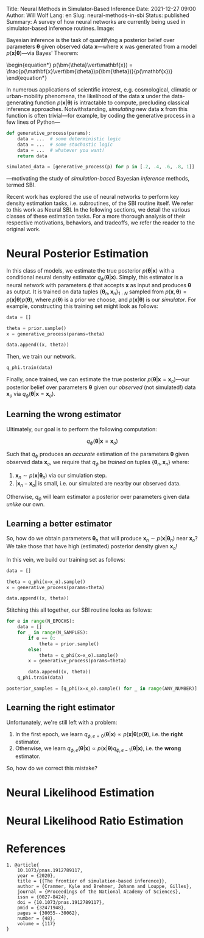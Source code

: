 Title: Neural Methods in Simulator-Based Inference
Date: 2021-12-27 09:00
Author: Will Wolf
Lang: en
Slug: neural-methods-in-sbi
Status: published
Summary: A survey of how neural networks are currently being used in simulator-based inference routines.
Image:

Bayesian inference is the task of quantifying a posterior belief over parameters $\bm{\theta}$ given observed data $\mathbf{x}$—where $\mathbf{x}$ was generated from a model $p(\mathbf{x}\vert{\bm{\theta}})$—via Bayes' Theorem:

\begin{equation*}
    p(\bm{\theta}\vert\mathbf{x}) = \frac{p(\mathbf{x}\vert\bm{\theta})p(\bm{\theta})}{p(\mathbf{x})}
\end{equation*}

In numerous applications of scientific interest, e.g. cosmological, climatic or urban-mobility phenomena, the likelihood of the data $\mathbf{x}$ under the data-generating function $p(\mathbf{x}\vert\bm{\theta})$ is intractable to compute, precluding classical inference approaches. Notwithstanding, *simulating* new data $\mathbf{x}$ from this function is often trivial—for example, by coding the generative process in a few lines of Python—

```python
def generative_process(params):
    data = ...  # some deterministic logic
    data = ...  # some stochastic logic
    data = ...  # whatever you want!
    return data

simulated_data = [generative_process(p) for p in [.2, .4, .6, .8, 1]]
```

—motivating the study of *simulation-based* Bayesian *inference* methods, termed SBI.

Recent work has explored the use of neural networks to perform key density estimation tasks, i.e. subroutines, of the SBI routine itself. We refer to this work as Neural SBI. In the following sections, we detail the various classes of these estimation tasks. For a more thorough analysis of their respective motivations, behaviors, and tradeoffs, we refer the reader to the original work.

# Neural Posterior Estimation

In this class of models, we estimate the true posterior $p(\bm{\theta}\vert\mathbf{x})$ with a conditional neural density estimator $q_{\phi}(\bm{\theta}\vert\mathbf{x})$. Simply, this estimator is a neural network with parameters $\phi$ that accepts $\mathbf{x}$ as input and produces $\bm{\theta}$ as output. It is trained on data tuples $\{\bm{\theta}_n, \mathbf{x}_n\}_{1:N}$ sampled from $p(\mathbf{x}, \bm{\theta}) = p(\mathbf{x}\vert\bm{\theta})p(\bm{\theta})$, where $p(\bm{\theta})$ is a prior we choose, and $p(\mathbf{x}\vert\bm{\theta})$ is our *simulator*. For example, constructing this training set might look as follows:

```python
data = []

theta = prior.sample()
x = generative_process(params=theta)

data.append((x, theta))
```

Then, we train our network.

```python
q_phi.train(data)
```

Finally, once trained, we can estimate the true posterior $p(\bm{\theta}\vert\mathbf{x} = \mathbf{x}_o)$—our posterior belief over parameters $\bm{\theta}$ given our *observed* (not simulated!) data $\mathbf{x}_o$ via $q_{\phi}(\bm{\theta}\vert\mathbf{x} = \mathbf{x}_o)$.

## Learning the wrong estimator

Ultimately, our goal is to perform the following computation:

$$
q_{\phi}(\bm{\theta}\vert\mathbf{x} = \mathbf{x}_o)
$$

Such that $q_{\phi}$ produces an *accurate* estimation of the parameters $\bm{\theta}$ given observed data $\mathbf{x}_o$, we require that $q_{\phi}$ be *trained* on tuples $\{\bm{\theta}_n, \mathbf{x}_n\}$ where:

1. $\mathbf{x}_n \sim p(\mathbf{x}\vert\bm{\theta}_n)$ via our simulation step.
2. $\vert\mathbf{x}_n - \mathbf{x}_o\vert$ is small, i.e. our simulated are nearby our observed data.

Otherwise, $q_{\phi}$ will learn estimator a posterior over parameters given data *unlike* our own.

## Learning a better estimator

So, how do we obtain parameters $\bm{\theta}_n$ that will produce $\mathbf{x}_n \sim p(\mathbf{x}\vert\bm{\theta}_n)$ near $\mathbf{x}_o$? We take those that have high (estimated) posterior density given $\mathbf{x}_o$!

In this vein, we build our training set as follows:

```python
data = []

theta = q_phi(x=x_o).sample()
x = generative_process(params=theta)

data.append((x, theta))
```

Stitching this all together, our SBI routine looks as follows:

```python
for e in range(N_EPOCHS):
    data = []
    for _ in range(N_SAMPLES):
        if e == 0:
            theta = prior.sample()
        else:
            theta = q_phi(x=x_o).sample()
        x = generative_process(params=theta)

        data.append((x, theta))
    q_phi.train(data)

posterior_samples = [q_phi(x=x_o).sample() for _ in range(ANY_NUMBER)]
```

## Learning the right estimator

Unfortunately, we're still left with a problem:

1. In the first epoch, we learn $q_{\phi, e=0}(\bm{\theta}\vert\mathbf{x}) \propto p(\mathbf{x}\vert\bm{\theta})p(\bm{\theta})$, i.e. the **right** estimator.
2. Otherwise, we learn $q_{\phi, e}(\bm{\theta}\vert\mathbf{x}) \propto p(\mathbf{x}\vert\bm{\theta})q_{\phi, e-1}(\bm{\theta}\vert\mathbf{x})$, i.e. the **wrong** estimator.

So, how do we correct this mistake?

# Neural Likelihood Estimation

# Neural Likelihood Ratio Estimation


# References
```
1. @article{
    10.1073/pnas.1912789117,
    year = {2020},
    title = {{The frontier of simulation-based inference}},
    author = {Cranmer, Kyle and Brehmer, Johann and Louppe, Gilles},
    journal = {Proceedings of the National Academy of Sciences},
    issn = {0027-8424},
    doi = {10.1073/pnas.1912789117},
    pmid = {32471948},
    pages = {30055--30062},
    number = {48},
    volume = {117}
}
```
